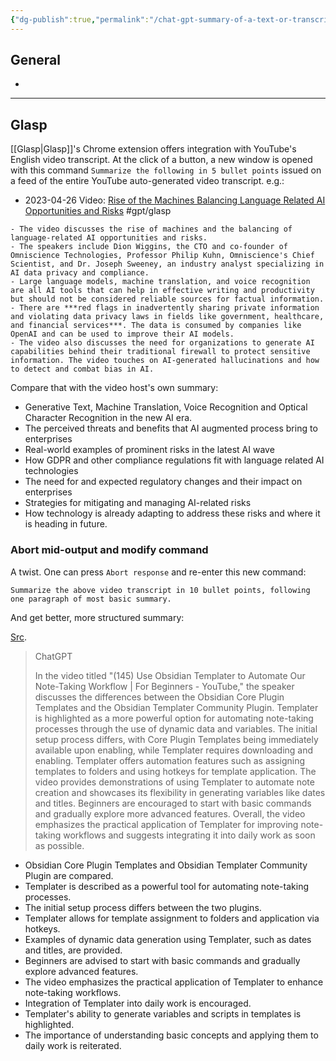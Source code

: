 ```yaml
---
{"dg-publish":true,"permalink":"/chat-gpt-summary-of-a-text-or-transcript/","noteIcon":"2"}
---
```



## General

- 
---
## Glasp
[[Glasp\|Glasp]]'s Chrome extension offers integration with YouTube's English video transcript. At the click of a button, a new window is opened with this command `Summarize the following in 5 bullet points` issued on a feed of the entire YouTube auto-generated video transcript. e.g.:

- 2023-04-26 Video: [Rise of the Machines Balancing Language Related AI Opportunities and Risks](https://www.youtube.com/watch?v=4hJ4y-OkRYs&t=1s)
#gpt/glasp 
>
	- The video discusses the rise of machines and the balancing of language-related AI opportunities and risks.
	- The speakers include Dion Wiggins, the CTO and co-founder of Omniscience Technologies, Professor Philip Kuhn, Omniscience's Chief Scientist, and Dr. Joseph Sweeney, an industry analyst specializing in AI data privacy and compliance.
	- Large language models, machine translation, and voice recognition are all AI tools that can help in effective writing and productivity but should not be considered reliable sources for factual information.
	- There are ***red flags in inadvertently sharing private information and violating data privacy laws in fields like government, healthcare, and financial services***. The data is consumed by companies like OpenAI and can be used to improve their AI models.
	- The video also discusses the need for organizations to generate AI capabilities behind their traditional firewall to protect sensitive information. The video touches on AI-generated hallucinations and how to detect and combat bias in AI.

Compare that with the video host's own summary:

- Generative Text, Machine Translation, Voice Recognition and Optical Character Recognition in the new AI era. 
- The perceived threats and benefits that AI augmented process bring to enterprises 
- Real-world examples of prominent risks in the latest AI wave 
- How GDPR and other compliance regulations fit with language related AI technologies 
- The need for and expected regulatory changes and their impact on enterprises
- Strategies for mitigating and managing AI-related risks 
- How technology is already adapting to address these risks and where it is heading in future.

### Abort mid-output and modify command 
A twist. One can press `Abort response` and re-enter this new command:

```
Summarize the above video transcript in 10 bullet points, following one paragraph of most basic summary.
```

And get better, more structured summary:

[Src](https://www.youtube.com/watch?v=kXeODjqvNAg).

> ChatGPT
> 
> In the video titled "(145) Use Obsidian Templater to Automate Our Note-Taking Workflow | For Beginners - YouTube," the speaker discusses the differences between the Obsidian Core Plugin Templates and the Obsidian Templater Community Plugin. Templater is highlighted as a more powerful option for automating note-taking processes through the use of dynamic data and variables. The initial setup process differs, with Core Plugin Templates being immediately available upon enabling, while Templater requires downloading and enabling. Templater offers automation features such as assigning templates to folders and using hotkeys for template application. The video provides demonstrations of using Templater to automate note creation and showcases its flexibility in generating variables like dates and titles. Beginners are encouraged to start with basic commands and gradually explore more advanced features. Overall, the video emphasizes the practical application of Templater for improving note-taking workflows and suggests integrating it into daily work as soon as possible.

-   Obsidian Core Plugin Templates and Obsidian Templater Community Plugin are compared.
-   Templater is described as a powerful tool for automating note-taking processes.
-   The initial setup process differs between the two plugins.
-   Templater allows for template assignment to folders and application via hotkeys.
-   Examples of dynamic data generation using Templater, such as dates and titles, are provided.
-   Beginners are advised to start with basic commands and gradually explore advanced features.
-   The video emphasizes the practical application of Templater to enhance note-taking workflows.
-   Integration of Templater into daily work is encouraged.
-   Templater's ability to generate variables and scripts in templates is highlighted.
-   The importance of understanding basic concepts and applying them to daily work is reiterated.



